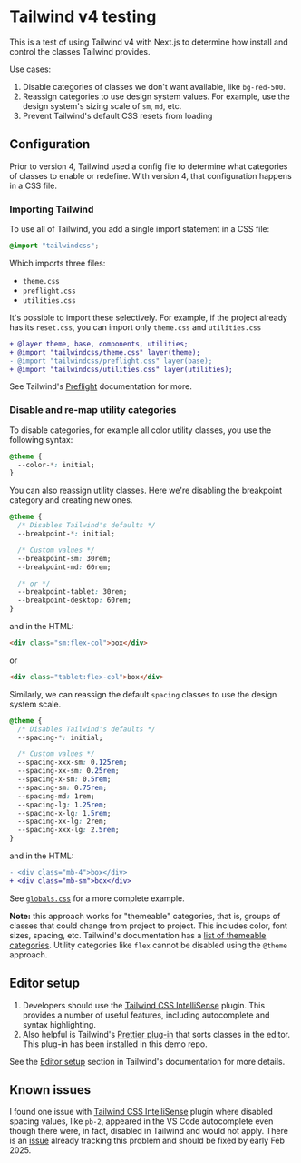 # Tailwind v4 testing

This is a test of using Tailwind v4 with Next.js to determine how install and control the classes Tailwind provides.

Use cases:

1. Disable categories of classes we don't want available, like `bg-red-500`.
2. Reassign categories to use design system values. For example, use the design system's sizing scale of `sm`, `md`, etc.
3. Prevent Tailwind's default CSS resets from loading

## Configuration

Prior to version 4, Tailwind used a config file to determine what categories of classes to enable or redefine. With version 4, that configuration happens in a CSS file.

### Importing Tailwind

To use all of Tailwind, you add a single import statement in a CSS file:

```css
@import "tailwindcss";
```

Which imports three files:

- `theme.css`
- `preflight.css`
- `utilities.css`

It's possible to import these selectively. For example, if the project already has its `reset.css`, you can import only `theme.css` and `utilities.css`

```diff
+ @layer theme, base, components, utilities;
+ @import "tailwindcss/theme.css" layer(theme);
- @import "tailwindcss/preflight.css" layer(base);
+ @import "tailwindcss/utilities.css" layer(utilities);
```

See Tailwind's [Preflight](https://tailwindcss.com/docs/preflight) documentation for more.

### Disable and re-map utility categories

To disable categories, for example all color utility classes, you use the following syntax:

```css
@theme {
  --color-*: initial;
}
```

You can also reassign utility classes. Here we're disabling the breakpoint category and creating new ones.

```css
@theme {
  /* Disables Tailwind's defaults */
  --breakpoint-*: initial;

  /* Custom values */
  --breakpoint-sm: 30rem;
  --breakpoint-md: 60rem;

  /* or */
  --breakpoint-tablet: 30rem;
  --breakpoint-desktop: 60rem;
}
```

and in the HTML:

```html
<div class="sm:flex-col">box</div>
```

or

```html
<div class="tablet:flex-col">box</div>
```

Similarly, we can reassign the default `spacing` classes to use the design system scale.

```css
@theme {
  /* Disables Tailwind's defaults */
  --spacing-*: initial;

  /* Custom values */
  --spacing-xxx-sm: 0.125rem;
  --spacing-xx-sm: 0.25rem;
  --spacing-x-sm: 0.5rem;
  --spacing-sm: 0.75rem;
  --spacing-md: 1rem;
  --spacing-lg: 1.25rem;
  --spacing-x-lg: 1.5rem;
  --spacing-xx-lg: 2rem;
  --spacing-xxx-lg: 2.5rem;
}
```

and in the HTML:

```diff
- <div class="mb-4">box</div>
+ <div class="mb-sm">box</div>
```

See [`globals.css`](https://github.com/genoni-studio/nextjs-tailwind-4/blob/main/src/app/globals.css) for a more complete example.

**Note:** this approach works for "themeable" categories, that is, groups of classes that could change from project to project. This includes color, font sizes, spacing, etc. Tailwind's documentation has a [list of themeable categories](https://tailwindcss.com/docs/theme#theme-variable-namespaces). Utility categories like `flex` cannot be disabled using the `@theme` approach.

## Editor setup

1. Developers should use the [Tailwind CSS IntelliSense](https://marketplace.visualstudio.com/items?itemName=bradlc.vscode-tailwindcss) plugin. This provides a number of useful features, including autocomplete and syntax highlighting.
2. Also helpful is Tailwind's [Prettier plug-in](https://github.com/tailwindlabs/prettier-plugin-tailwindcss) that sorts classes in the editor. This plug-in has been installed in this demo repo.

See the [Editor setup](https://tailwindcss.com/docs/editor-setup) section in Tailwind's documentation for more details.

## Known issues

I found one issue with [Tailwind CSS IntelliSense](https://marketplace.visualstudio.com/items?itemName=bradlc.vscode-tailwindcss) plugin where disabled spacing values, like `pb-2`, appeared in the VS Code autocomplete even though there were, in fact, disabled in Tailwind and would not apply. There is an [issue](https://github.com/tailwindlabs/tailwindcss-intellisense/issues/1133) already tracking this problem and should be fixed by early Feb 2025.

